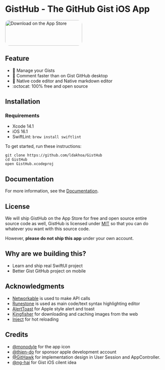 # GistHub - The GitHub Gist iOS App

<a href="https://apps.apple.com/app/gisthub/id1660465260" style="display: inline-block; overflow: hidden; border-top-left-radius: 13px; border-top-right-radius: 13px; border-bottom-right-radius: 13px; border-bottom-left-radius: 13px; width: 250px; height: 83px;"><img src="https://tools.applemediaservices.com/api/badges/download-on-the-app-store/black/en-us?size=250x83&amp;releaseDate=1627603200&h=72b0c8495c2c0af1291efef280c4c2c1" alt="Download on the App Store" style="border-top-left-radius: 13px; border-top-right-radius: 13px; border-bottom-right-radius: 13px; border-bottom-left-radius: 13px; width: 250px; height: 83px;"></a>

## Feature
- 📝 Manage your Gists
- 💬 Comment faster than on Gist GitHub desktop
- 📱 Native code editor and Native markdown editor
- :octocat:	100% free and open source

## Installation

### Requirements
- Xcode 14.1
- iOS 16.1
- SwiftLint: `brew install swiftlint`

To get started, run these instructions:
```
git clone https://github.com/ldakhoa/GistHub
cd GistHub
open GistHub.xcodeproj
```

## Documentation

For more information, see the [Documentation](./Documentation/).

## License

We will ship GistHub on the App Store for free and open source entire source code as well, GistHub is licensed under [MIT](./LICENSE) so that you can do whatever you want with this source code.

However, **please do not ship this app** under your own account.

## Why are we building this?
- Learn and ship real SwiftUI project
- Better Gist GitHub project on mobile

## Acknowledgments

- [Networkable] is used to make API calls
- [Runestone] is used as main code/text syntax highlighting editor
- [AlertToast] for Apple style alert and toast
- [Kingfisher] for downloading and caching images from the web
- [Inject] for hot reloading

## Credits
- [@monodyle] for the app icon
- [@thien-do] for sponsor apple development account
- [@GitHawk] for implementation design in User Session and AppController.
- [@ng-hai] for Gist iOS cilent idea

[Runestone]: https://github.com/simonbs/Runestone
[Networkable]: https://github.com/tphduy/Networkable
[AlertToast]: https://github.com/elai950/AlertToast
[Kingfisher]: https://github.com/onevcat/Kingfisher
[Inject]: https://github.com/krzysztofzablocki/Inject
[@monodyle]: https://github.com/monodyle
[@thien-do]: https://github.com/thien-do
[@ng-hai]: https://github.com/ng-hai
[@GitHawk]: https://github.com/GitHawkApp/GitHawk
